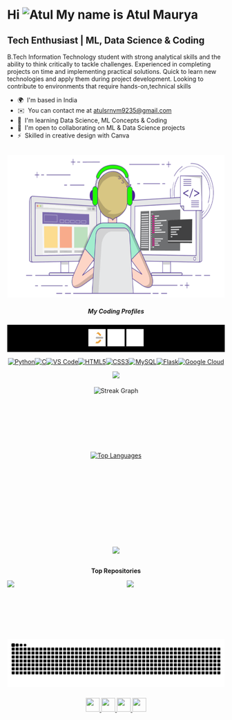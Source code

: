 Hi ![Atul](https://user-images.githubusercontent.com/18350557/176309783-0785949b-9127-417c-8b55-ab5a4333674e.gif) My name is Atul Maurya
===================================================================================================================================

Tech Enthusiast | ML, Data Science & Coding
-------------------------------------------

B.Tech Information Technology student with strong analytical skills and the ability to think critically to tackle challenges. Experienced in completing projects on time and implementing practical solutions. Quick to learn new technologies and apply them during project development. Looking to contribute to environments that require hands-on,technical skills

* 🌍  I'm based in India
* ✉️  You can contact me at [atulsrnvm9235@gmail.com](mailto:atulsrnvm9235@gmail.com)
* 🧠  I'm learning Data Science, ML Concepts & Coding
* 🤝  I'm open to collaborating on ML & Data Science projects
* ⚡  Skilled in creative design with Canva
</br>
<div align="center">
  <img src="https://github.com/atul-maurya-30/atul-maurya-30/blob/main/comp.gif" height="330"/>
</div>

<h5 align="center">My Coding Profiles</h5>
<p align="center" style="background-color: black; padding: 10px;">
  <a href="https://leetcode.com/u/atulsrnvm9235/">
    <picture>
      <img src="https://github.com/atul-maurya-30/atul-maurya-30/blob/main/LeetCode_Logo_1.png" width="40" height="40" alt="LeetCode logo" style="margin: 0; padding: 0; border: 0;"/>
    </picture>
  </a>
  <a href="https://www.codechef.com/users/atul_3010">
    <picture>
      <img src="https://github.com/atul-maurya-30/atul-maurya-30/blob/main/cc.png" width="40" height="40" alt="CodeChef logo" style="margin: 0; padding: 0; border: 0;"/>
    </picture>
  </a>
  <a href="https://www.geeksforgeeks.org/user/atulsrnvm9235/">
    <picture>
      <img src="https://github.com/atul-maurya-30/atul-maurya-30/blob/main/output-onlinepngtools.png" width="40" height="40" alt="GeeksforGeeks logo" style="margin: 0; padding: 0; border: 0;"/>
    </picture>
  </a>
</p>

<p align="center">
<a href="https://www.python.org/" target="_blank" rel="noreferrer"><img src="https://raw.githubusercontent.com/danielcranney/readme-generator/main/public/icons/skills/python-colored.svg" width="36" height="36" alt="Python" /></a><a href="https://docs.microsoft.com/en-us/cpp/?view=msvc-170" target="_blank" rel="noreferrer"><img src="https://raw.githubusercontent.com/danielcranney/readme-generator/main/public/icons/skills/c-colored.svg" width="36" height="36" alt="C" /></a><a href="https://code.visualstudio.com/" target="_blank" rel="noreferrer"><img src="https://raw.githubusercontent.com/danielcranney/readme-generator/main/public/icons/skills/visualstudiocode.svg" width="36" height="36" alt="VS Code" /></a><a href="https://developer.mozilla.org/en-US/docs/Glossary/HTML5" target="_blank" rel="noreferrer"><img src="https://raw.githubusercontent.com/danielcranney/readme-generator/main/public/icons/skills/html5-colored.svg" width="36" height="36" alt="HTML5" /></a><a href="https://www.w3.org/TR/CSS/#css" target="_blank" rel="noreferrer"><img src="https://raw.githubusercontent.com/danielcranney/readme-generator/main/public/icons/skills/css3-colored.svg" width="36" height="36" alt="CSS3" /></a><a href="https://www.mysql.com/" target="_blank" rel="noreferrer"><img src="https://raw.githubusercontent.com/danielcranney/readme-generator/main/public/icons/skills/mysql-colored.svg" width="36" height="36" alt="MySQL" /></a><a href="https://flask.palletsprojects.com/en/2.0.x/" target="_blank" rel="noreferrer"><img src="https://raw.githubusercontent.com/danielcranney/readme-generator/main/public/icons/skills/flask-colored.svg" width="36" height="36" alt="Flask" /></a><a href="https://cloud.google.com/" target="_blank" rel="noreferrer"><img src="https://raw.githubusercontent.com/danielcranney/readme-generator/main/public/icons/skills/googlecloud-colored.svg" width="36" height="36" alt="Google Cloud" /></a>
</p>
<div align="center">
  <img src="https://profile-counter.glitch.me/atul-maurya-30/count.svg?"  /></div>
  <div align="left"><br>
<div align="center" style="display: flex; flex-direction: column; align-items: center;">
  <!-- Streak Graph -->
  <img src="https://streak-stats.demolab.com?user=atul-maurya-30&theme=dark&hide_border=true" height="150" alt="Streak Graph" />

  <!-- Top Languages -->
  <a href="https://github.com/atul-maurya-30" style="display: flex; justify-content: center; align-items: center; text-align: center;">
    <img src="https://github-readme-stats.vercel.app/api/top-langs/?username=atul-maurya-30&langs_count=10&title_color=0891b2&text_color=ffffff&icon_color=0891b2&bg_color=1c1917&hide_border=true&locale=en&custom_title=Top%20%Languages" alt="Top Languages" height="150" />
  </a>

  <br/>

###
<div>

<a href="https://www.buymeacoffee.com/atul_maurya_30"><img src="https://cdn.buymeacoffee.com/buttons/v2/default-yellow.png" width="150"/></a></li>

</div>



 <b>Top Repositories</b>
</div>


<div width="100%" align="center"><a href="https://github.com/atul-maurya-30/galaxy" align="left"><img align="left" width="45%" src="https://github-readme-stats.vercel.app/api/pin/?username=atul-maurya-30&repo=galaxy&title_color=0891b2&text_color=ffffff&icon_color=0891b2&bg_color=1c1917&hide_border=true&locale=en" /></a><a href="https://github.com/atul-maurya-30/leetcode" align="right"><img align="right" width="45%" src="https://github-readme-stats.vercel.app/api/pin/?username=atul-maurya-30&repo=leetcode&title_color=0891b2&text_color=ffffff&icon_color=0891b2&bg_color=1c1917&hide_border=true&locale=en" /></a></div><br /><br /><br /><br /><br /><br /><br />


<br clear="both">
<div align="center">
<img src="https://github.com/atul-maurya-30/atul-maurya-30/blob/output/snake.svg" alt="Snake animation" />
</div>

###
<p align="center"> <a href="https://www.github.com/atul-maurya-30" target="_blank" rel="noreferrer"> <picture> <source media="(prefers-color-scheme: dark)" srcset="https://raw.githubusercontent.com/danielcranney/readme-generator/main/public/icons/socials/github-dark.svg" /> <source media="(prefers-color-scheme: light)" srcset="https://raw.githubusercontent.com/danielcranney/readme-generator/main/public/icons/socials/github.svg" /> <img src="https://raw.githubusercontent.com/danielcranney/readme-generator/main/public/icons/socials/github.svg" width="32" height="32" /> </picture> </a> <a href="https://www.linkedin.com/in/atul--maurya" target="_blank" rel="noreferrer"> <picture> <source media="(prefers-color-scheme: dark)" srcset="https://raw.githubusercontent.com/danielcranney/readme-generator/main/public/icons/socials/linkedin-dark.svg" /> <source media="(prefers-color-scheme: light)" srcset="https://raw.githubusercontent.com/danielcranney/readme-generator/main/public/icons/socials/linkedin.svg" /> <img src="https://raw.githubusercontent.com/danielcranney/readme-generator/main/public/icons/socials/linkedin.svg" width="32" height="32" /> </picture> </a> <a href="https://www.x.com/atul_maurya_30" target="_blank" rel="noreferrer"> <picture> <source media="(prefers-color-scheme: dark)" srcset="https://raw.githubusercontent.com/danielcranney/readme-generator/main/public/icons/socials/twitter-dark.svg" /> <source media="(prefers-color-scheme: light)" srcset="https://raw.githubusercontent.com/danielcranney/readme-generator/main/public/icons/socials/twitter.svg" /> <img src="https://raw.githubusercontent.com/danielcranney/readme-generator/main/public/icons/socials/twitter.svg" width="32" height="32" /> </picture> </a> <a href="https://www.youtube.com/@kashi_ff__" target="_blank" rel="noreferrer"> <picture> <source media="(prefers-color-scheme: dark)" srcset="https://raw.githubusercontent.com/danielcranney/readme-generator/main/public/icons/socials/youtube-dark.svg" /> <source media="(prefers-color-scheme: light)" srcset="https://raw.githubusercontent.com/danielcranney/readme-generator/main/public/icons/socials/youtube.svg" /> <img src="https://raw.githubusercontent.com/danielcranney/readme-generator/main/public/icons/socials/youtube.svg" width="32" height="32" /> </picture> </a></p>
